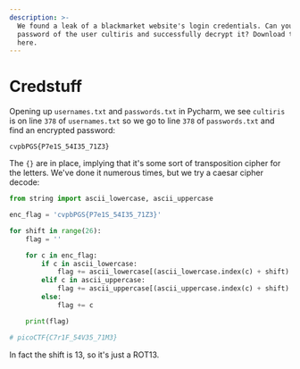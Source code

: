 ```yaml
---
description: >-
  We found a leak of a blackmarket website's login credentials. Can you find the
  password of the user cultiris and successfully decrypt it? Download the leak
  here.
---
```


# Credstuff

Opening up `usernames.txt` and `passwords.txt` in Pycharm, we see `cultiris` is on line `378` of `usernames.txt` so we go to line `378` of `passwords.txt` and find an encrypted password:

```
cvpbPGS{P7e1S_54I35_71Z3}
```

The `{}` are in place, implying that it's some sort of transposition cipher for the letters. We've done it numerous times, but we try a caesar cipher decode:

```python
from string import ascii_lowercase, ascii_uppercase

enc_flag = 'cvpbPGS{P7e1S_54I35_71Z3}'

for shift in range(26):
    flag = ''

    for c in enc_flag:
        if c in ascii_lowercase:
            flag += ascii_lowercase[(ascii_lowercase.index(c) + shift) % 26]
        elif c in ascii_uppercase:
            flag += ascii_uppercase[(ascii_uppercase.index(c) + shift) % 26]
        else:
            flag += c

    print(flag)

# picoCTF{C7r1F_54V35_71M3}

```

In fact the shift is 13, so it's just a ROT13.
